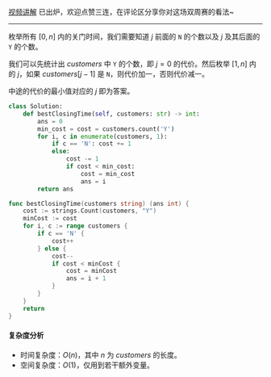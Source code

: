 [视频讲解](https://www.bilibili.com/video/BV1uG4y157Rc) 已出炉，欢迎点赞三连，在评论区分享你对这场双周赛的看法~

---

枚举所有 $[0,n]$ 内的关门时间，我们需要知道 $j$ 前面的 `N` 的个数以及 $j$ 及其后面的 `Y` 的个数。

我们可以先统计出 $\textit{customers}$ 中 `Y` 的个数，即 $j=0$ 的代价。然后枚举 $[1,n]$ 内的 $j$，如果 $\textit{customers}[j-1]$ 是 `N`，则代价加一，否则代价减一。

中途的代价的最小值对应的 $j$ 即为答案。

```py [sol1-Python3]
class Solution:
    def bestClosingTime(self, customers: str) -> int:
        ans = 0
        min_cost = cost = customers.count('Y')
        for i, c in enumerate(customers, 1):
            if c == 'N': cost += 1
            else:
                cost -= 1
                if cost < min_cost:
                    cost = min_cost
                    ans = i
        return ans
```

```go [sol1-Go]
func bestClosingTime(customers string) (ans int) {
	cost := strings.Count(customers, "Y")
	minCost := cost
	for i, c := range customers {
		if c == 'N' {
			cost++
		} else {
			cost--
			if cost < minCost {
				cost = minCost
				ans = i + 1
			}
		}
	}
	return
}
```

#### 复杂度分析

- 时间复杂度：$O(n)$，其中 $n$ 为 $\textit{customers}$ 的长度。
- 空间复杂度：$O(1)$，仅用到若干额外变量。
